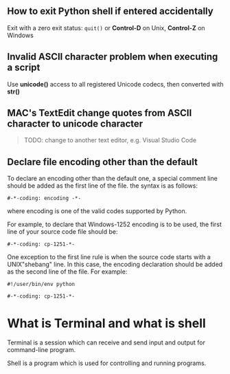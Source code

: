 ## How to exit Python shell if entered accidentally

Exit with a zero exit status: `quit()` or **Control-D** on Unix, **Control-Z** on Windows

## Invalid ASCII character problem when executing a script

Use **unicode\(\)** access to all registered Unicode codecs, then converted with **str\(\)**

## MAC's TextEdit change quotes from ASCII character to unicode character

> TODO: change to another text editor, e.g. Visual Studio Code

## Declare file encoding other than the default

To declare an encoding other than the default one, a special comment line should be added as the first line of the file. the syntax is as follows:

`#-*-coding: encoding -*-`

where encoding is one of the valid codes supported by Python.

For example, to declare that Windows-1252 encoding is to be used, the first line of your source code file should be:

`#-*-coding: cp-1251-*-`

One exception to the first line rule is when the source code starts with a UNIX"shebang" line. In this case, the encoding declaration should be added as the second line of the file. For example:

`#!/user/bin/env python`

`#-*-coding: cp-1251-*-`

# What is Terminal and what is shell

Terminal is a session which can receive and send input and output for command-line program.

Shell is a program which is used for controlling and running programs.

